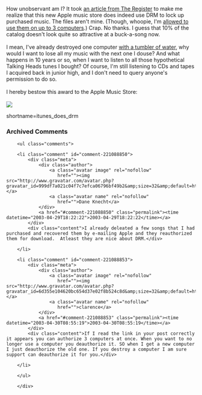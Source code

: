 How unobservant am I?  It took 
<a href="http://www.theregister.co.uk/content/6/30458.html" target="_top">an article from The Register</a>
to make me realize that this new Apple music store does indeed
use DRM to lock up purchased music.  The files aren't mine.  (Though, whoopie, I'm 
<a href="http://docs.info.apple.com/article.html?artnum=93014" target="_top">allowed to use them on up to 3 computers</a>.)
Crap.  No thanks.  I guess
that 10% of the catalog doesn't look quite so attractive at a buck-a-song now.
<br /><br />
I mean, I've already destroyed one computer 
<a href="http://www.decafbad.com/blog/misc/thirsty_ibook.html" target="_top">with a tumbler of water</a>, why would
I want to lose all my music with the next one I douse?  And what happens in 10
years or so, when I want to listen to all those hypothetical Talking Heads
tunes I bought?  Of course, I'm still listening to CDs and tapes I acquired back
in junior high, and I don't need to query anyone's permission to do so.
<br /><br />
I hereby bestow this award to the Apple Music Store:
<br /><br />
<a href="http://www.scotlandsoftware.com/blog/?post=/personal/bah.html"><img src="http://www.scotlandsoftware.com/images/bah.png" border="0" /></a>
<!--more-->
shortname=itunes_does_drm

<div id="comments" class="comments archived-comments">
            <h3>Archived Comments</h3>
            
        <ul class="comments">
            
        <li class="comment" id="comment-221088850">
            <div class="meta">
                <div class="author">
                    <a class="avatar image" rel="nofollow" 
                       href=""><img src="http://www.gravatar.com/avatar.php?gravatar_id=999df7a021c04f7c7efca06796bf49b2&amp;size=32&amp;default=http://mediacdn.disqus.com/1320279820/images/noavatar32.png"/></a>
                    <a class="avatar name" rel="nofollow" 
                       href="">Dane Knecht</a>
                </div>
                <a href="#comment-221088850" class="permalink"><time datetime="2003-04-29T18:22:22">2003-04-29T18:22:22</time></a>
            </div>
            <div class="content">I already deleated a few songs that I had purchased and recovered them by e-mailing Apple and they reauthorized them for download.  Atleast they are nice about DRM.</div>
            
        </li>
    
        <li class="comment" id="comment-221088853">
            <div class="meta">
                <div class="author">
                    <a class="avatar image" rel="nofollow" 
                       href=""><img src="http://www.gravatar.com/avatar.php?gravatar_id=6d355e104620bc654d37e02f8b524c8d&amp;size=32&amp;default=http://mediacdn.disqus.com/1320279820/images/noavatar32.png"/></a>
                    <a class="avatar name" rel="nofollow" 
                       href="">clarence</a>
                </div>
                <a href="#comment-221088853" class="permalink"><time datetime="2003-04-30T08:55:19">2003-04-30T08:55:19</time></a>
            </div>
            <div class="content">If I read the link in your post correctly it appears you can authorize 3 computers at once. When you want to no longer use a computer you deauthorize it. SO when I get a new computer I just deauthorize the old one. If you destroy a computer I am sure support can deauthorize it for you.</div>
            
        </li>
    
        </ul>
    
        </div>
    